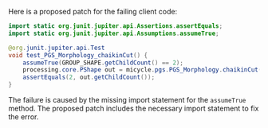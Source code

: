 Here is a proposed patch for the failing client code:

```java
import static org.junit.jupiter.api.Assertions.assertEquals;
import static org.junit.jupiter.api.Assumptions.assumeTrue;

@org.junit.jupiter.api.Test
void test_PGS_Morphology_chaikinCut() {
    assumeTrue(GROUP_SHAPE.getChildCount() == 2);
    processing.core.PShape out = micycle.pgs.PGS_Morphology.chaikinCut(GROUP_SHAPE, 0.5, 2);
    assertEquals(2, out.getChildCount());
}
```

The failure is caused by the missing import statement for the `assumeTrue` method. The proposed patch includes the necessary import statement to fix the error.